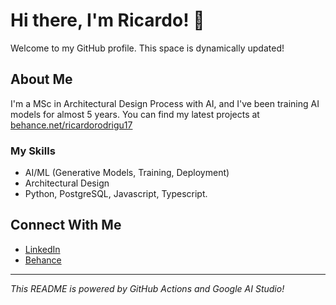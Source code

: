 # Hi there, I'm Ricardo! 👋

Welcome to my GitHub profile. This space is dynamically updated!

<!-- GENERATED_SVG_START -->
<!-- The animated SVG will be inserted here by the GitHub Action -->
<!-- GENERATED_SVG_END -->

## About Me
I'm a MSc in Architectural Design Process with AI, and I've been training AI models for almost 5 years.
You can find my latest projects at [behance.net/ricardorodrigu17](https://www.behance.net/ricardorodrigu17)

### My Skills
- AI/ML (Generative Models, Training, Deployment)
- Architectural Design
- Python, PostgreSQL, Javascript, Typescript.

## Connect With Me
- [LinkedIn](https://linkedin.com/in/your_linkedin_profile)
- [Behance](https://www.behance.net/ricardorodrigu17)

---
*This README is powered by GitHub Actions and Google AI Studio!*